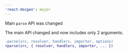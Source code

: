 ```yaml
---
'react-docgen': major
---
```


Main `parse` API was changed

The main API changed and now includes only 2 arguments.

```diff
-parse(src, resolver, handlers, importer, options)
+parse(src, { resolver, handlers, importer, ... })
```
